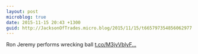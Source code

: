 ```yaml
---
layout: post
microblog: true
date: 2015-11-15 20:43 +1300
guid: http://JacksonOfTrades.micro.blog/2015/11/15/t665797354856062977.html
---
```

Ron Jeremy performs wrecking ball [t.co/M3jyVblyF...](https://t.co/M3jyVblyF4)
